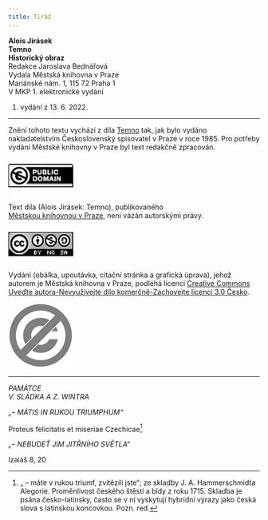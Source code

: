 ```yaml
---
title: Tiráž
---
```


**Alois Jirásek    
Temno**  
**Historický obraz**  
Redakce Jaroslava Bednářová  
Vydala Městská knihovna v Praze  
Mariánské nám. 1, 115 72 Praha 1  
V MKP 1. elektronické vydání  
1. vydání z 13. 6. 2022.

***

Znění tohoto textu vychází z díla [Temno](https://search.mlp.cz/cz/titul/temno/18218/) tak, jak bylo vydáno nakladatelstvím Československý spisovatel v Praze v roce 1985. Pro potřeby vydání Městské knihovny v Praze byl text redakčně zpracován.

[![image003.jpg](./resources/image003_fmt.jpeg)](https://creativecommons.org/publicdomain/mark/1.0/deed.cs)

Text díla (Alois Jirásek: Temno), publikovaného [Městskou knihovnou v Praze](https://www.mlp.cz/cz/), není vázán autorskými právy.

[![image001.jpg](./resources/image001_fmt.jpeg)](https://creativecommons.org/licenses/by-nc-sa/3.0/cz/)

Vydání (obálka, upoutávka, citační stránka a grafická úprava), jehož autorem je Městská knihovna v Praze, podléhá licenci [Creative Commons Uveďte autora-Nevyužívejte dílo komerčně-Zachovejte licenci 3.0 Česko](https://creativecommons.org/licenses/by-nc-sa/3.0/cz/).


![image004.jpg](./resources/image004_fmt.jpeg)

***

_PAMÁTCE  
V. SLÁDKA A Z. WINTRA_

_„– MÁTIS IN RUKOU TRIUMPHUM“_

Proteus felicitatis et miseriae Czechicae[^1]

_„– NEBUDEŤ JIM JITŘNÍHO SVĚTLA“_

Izaiáš 8, 20

[^1]: „ – máte v rukou triumf, zvítězili jste“; ze skladby J. A. Hammerschmidta Alegorie. Proměnlivost českého štěstí a bídy z roku 1715. Skladba je psána česko-latinsky, často se v ní vyskytují hybridní výrazy jako česká slova s latinskou koncovkou. Pozn. red.